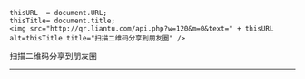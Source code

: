 <div class="page-content qrcode">

	thisURL  = document.URL;
	thisTitle= document.title;
 	<img src="http://qr.liantu.com/api.php?w=120&m=0&text=" + thisURL alt=thisTitle title="扫描二维码分享到朋友圈" />
 <p class="qrcode-desc">扫描二维码分享到朋友圈</p>
 <hr>
</div>

<!--
<script type="text/javascript">  
  thisURL  = document.URL;  
  strwrite = "<p align='center'><img src='http://chart.apis.google.com/chart?chs=120x120&amp;cht=qr&amp;chld=|1&amp;chl=" + thisURL + "' width='120' height='120' alt='QR Code'/>（传送门）</p>";
   document.write( strwrite ); 
</script>
-->


